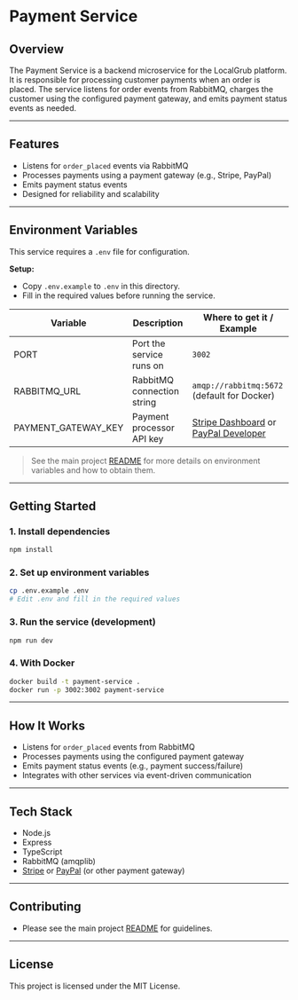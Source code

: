 # Payment Service

## Overview

The Payment Service is a backend microservice for the LocalGrub platform. It is responsible for processing customer payments when an order is placed. The service listens for order events from RabbitMQ, charges the customer using the configured payment gateway, and emits payment status events as needed.

---

## Features

- Listens for `order_placed` events via RabbitMQ
- Processes payments using a payment gateway (e.g., Stripe, PayPal)
- Emits payment status events
- Designed for reliability and scalability

---

## Environment Variables

This service requires a `.env` file for configuration.

**Setup:**
- Copy `.env.example` to `.env` in this directory.
- Fill in the required values before running the service.

| Variable             | Description                                 | Where to get it / Example                      |
|---------------------|---------------------------------------------|------------------------------------------------|
| PORT                | Port the service runs on                    | `3002`                                         |
| RABBITMQ_URL        | RabbitMQ connection string                  | `amqp://rabbitmq:5672` (default for Docker)    |
| PAYMENT_GATEWAY_KEY | Payment processor API key                   | [Stripe Dashboard](https://dashboard.stripe.com/apikeys) or [PayPal Developer](https://developer.paypal.com/) |

> See the main project [README](../../README.md) for more details on environment variables and how to obtain them.

---

## Getting Started

### 1. Install dependencies

```bash
npm install
```

### 2. Set up environment variables

```bash
cp .env.example .env
# Edit .env and fill in the required values
```

### 3. Run the service (development)

```bash
npm run dev
```

### 4. With Docker

```bash
docker build -t payment-service .
docker run -p 3002:3002 payment-service
```

---

## How It Works

- Listens for `order_placed` events from RabbitMQ
- Processes payments using the configured payment gateway
- Emits payment status events (e.g., payment success/failure)
- Integrates with other services via event-driven communication

---

## Tech Stack

- Node.js
- Express
- TypeScript
- RabbitMQ (amqplib)
- [Stripe](https://stripe.com/) or [PayPal](https://paypal.com/) (or other payment gateway)

---

## Contributing

- Please see the main project [README](../../README.md) for guidelines.

---

## License

This project is licensed under the MIT License.
